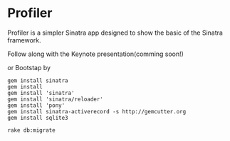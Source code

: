 Profiler
========
Profiler is a simpler Sinatra app designed to show the basic of the 
Sinatra framework.

Follow along with the Keynote presentation(comming soon!)

or Bootstap by

    gem install sinatra
    gem install 
    gem install 'sinatra'
    gem install 'sinatra/reloader'
    gem install 'pony'
    gem install sinatra-activerecord -s http://gemcutter.org
    gem install sqlite3

    rake db:migrate
